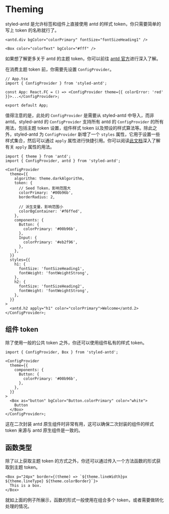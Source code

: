 # Theming

styled-antd 是允许标签和组件上直接使用 antd 的样式 token，你只需要简单的写上 token 的名称就行了。

```tsx
<antd.div bgColor="colorPrimary" fontSize="fontSizeHeading1" />

<Box color="colorText" bgColor="#fff" />
```

如果想了解更多关于 antd 的主题 token，你可以前往 [antd 官方](https://ant-design.antgroup.com/docs/react/customize-theme-cn#seedtoken)进行深入了解。

在消费主题 token 前，你需要先设置 `ConfigProvider`。

```tsx
// App.tsx
import { ConfigProvider } from 'styled-antd';

const App: React.FC = () => <ConfigProvider theme={{ colorError: 'red' }}>...</ConfigProvider>;

export default App;
```

值得注意的是，此处的 `ConfigProvider` 是需要从 styled-antd 中导入，而非 antd。styled-antd 的 `ConfigProvider` 支持所有 antd 的 `ConfigProvider` 的所有用法，包括主题 token 设置，组件样式 token 以及预设的样式算法等。除此之外，styled-antd 为 `ConfigProvider` 新增了一个 `styles` 属性，它用于设置一些样式集合，然后可以通过 `apply` 属性进行快捷引用。你可以阅读[此文档](./the-apply-prop.md)深入了解有关 `apply` 属性的用法。

```tsx
import { theme } from 'antd';
import { ConfigProvider, antd } from 'styled-antd';

<ConfigProvider
  theme={{
    algorithm: theme.darkAlgorithm,
    token: {
      // Seed Token，影响范围大
      colorPrimary: '#00b96b',
      borderRadius: 2,

      // 派生变量，影响范围小
      colorBgContainer: '#f6ffed',
    },
    components: {
      Button: {
        colorPrimary: '#00b96b',
      },
      Input: {
        colorPrimary: '#eb2f96',
      },
    },
  }}
  styles={{
    h1: {
      fontSize: 'fontSizeHeading1',
      fontWeight: 'fontWeightStrong',
    },
    h2: {
      fontSize: 'fontSizeHeading2',
      fontWeight: 'fontWeightStrong',
    },
  }}
>
  <antd.h2 apply="h1" color="colorPrimary">Welcome</antd.2>
</ConfigProvider>;
```

## 组件 token

除了使用一般的公共 token 之外，你还可以使用组件私有的样式 token。

```tsx
import { ConfigProvider, Box } from 'styled-antd';

<ConfigProvider
  theme={{
    components: {
      Button: {
        colorPrimary: '#00b96b',
      },
    },
  }}
>
  <Box as="button" bgColor="Button.colorPrimary" color="white">
    Button
  </Box>
</ConfigProvider>;
```

这在二次封装 antd 原生组件时非常有用，这可以确保二次封装的组件的样式 token 来源与 antd 原生组件是一致的。

## 函数类型

除了以上获取主题 token 的方式之外，你还可以通过传入一个方法函数的形式获取到主题 token。

```tsx
<Box p="24px" border={(theme) => `${theme.lineWidth}px ${theme.lineType} ${theme.colorBorder}`}>
  This is a box.
</Box>
```

就如上面的例子所展示，函数的形式一般使用在组合多个 token，或者需要做转化处理的情况。
